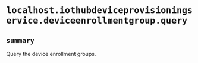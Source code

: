 # `localhost.iothubdeviceprovisioningservice.deviceenrollmentgroup.query`

## `summary`
Query the device enrollment groups.


